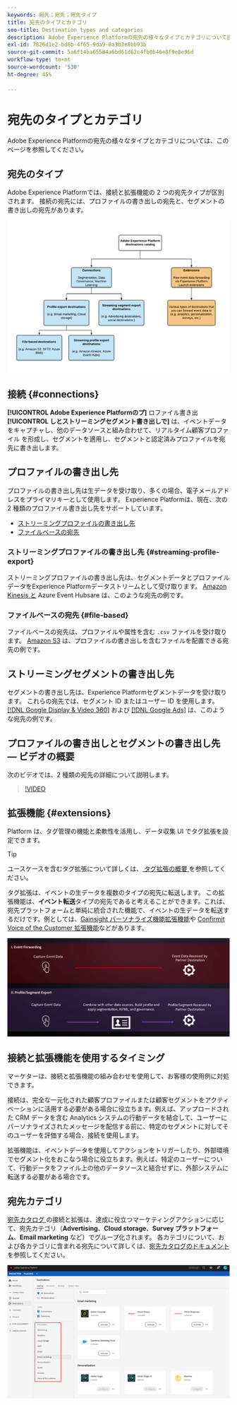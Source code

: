 ```yaml
---
keywords: 宛先；宛先；宛先タイプ
title: 宛先のタイプとカテゴリ
seo-title: Destination types and categories
description: Adobe Experience Platformの宛先の様々なタイプとカテゴリについて説明します。
exl-id: 7826d1e2-bd6b-4f65-9da9-0a3b3e8bb93b
source-git-commit: 5a6f14ba65584a6bd61d62c4fb0b46e8f9e8e96d
workflow-type: tm+mt
source-wordcount: '530'
ht-degree: 45%

---
```


# 宛先のタイプとカテゴリ

Adobe Experience Platformの宛先の様々なタイプとカテゴリについては、このページを参照してください。

## 宛先のタイプ

Adobe Experience Platformでは、接続と拡張機能の 2 つの宛先タイプが区別されます。 接続の宛先には、プロファイルの書き出しの宛先と、セグメントの書き出しの宛先があります。

![宛先のタイプ](./assets/destination-types/types-of-destinations.png)

## 接続 {#connections}

**[!UICONTROL Adobe Experience Platformのプ]** ロファイル書き出 **[!UICONTROL しとストリーミングセグメント書き出しで]** は、イベントデータをキャプチャし、他のデータソースと組み合わせて、リアルタイム顧客プロファイル [](../profile/home.md)を形成し、セグメントを適用し、セグメントと認定済みプロファイルを宛先に書き出します。

## プロファイルの書き出し先

プロファイルの書き出し先は生データを受け取り、多くの場合、電子メールアドレスをプライマリキーとして使用します。 Experience Platformは、現在、次の 2 種類のプロファイル書き出し先をサポートしています。

* [ストリーミングプロファイルの書き出し先](#streaming-profile-export)
* [ファイルベースの宛先](#file-based)

### ストリーミングプロファイルの書き出し先 {#streaming-profile-export}

ストリーミングプロファイルの書き出し先は、セグメントデータとプロファイルデータをExperience Platformデータストリームとして受け取ります。 [Amazon Kinesis と](catalog/cloud-storage/amazon-kinesis.md) Azure Event  [](catalog/cloud-storage/azure-event-hubs.md) Hubsare は、このような宛先の例です。

### ファイルベースの宛先 {#file-based}

ファイルベースの宛先は、プロファイルや属性を含む `.csv` ファイルを受け取ります。 [Amazon S3](catalog/cloud-storage/amazon-s3.md) は、プロファイルの書き出しを含むファイルを配置できる宛先の例です。

## ストリーミングセグメントの書き出し先

セグメントの書き出し先は、Experience Platformセグメントデータを受け取ります。 これらの宛先では、セグメント ID またはユーザー ID を使用します。 [[!DNL Google Display & Video 360]](catalog/advertising/google-dv360.md) および [[!DNL Google Ads]](catalog/advertising/google-ads-destination.md) は、このような宛先の例です。

## プロファイルの書き出しとセグメントの書き出し先 — ビデオの概要

次のビデオでは、2 種類の宛先の詳細について説明します。

>[!VIDEO](https://video.tv.adobe.com/v/29707?quality=12)

## 拡張機能 {#extensions}

Platform は、タグ管理の機能と柔軟性を活用し、データ収集 UI でタグ拡張を設定できます。

>[!TIP]
>
>ユースケースを含むタグ拡張について詳しくは、[ タグ拡張の概要 ](./catalog/launch-extensions/overview.md) を参照してください。

タグ拡張は、イベントの生データを複数のタイプの宛先に転送します。 この拡張機能は、**イベント転送**&#x200B;タイプの宛先であると考えることができます。これは、宛先プラットフォームと単純に統合された機能で、イベントの生データを転送するだけです。例としては、[Gainsight パーソナライズ機能拡張機能](./catalog/personalization/gainsight.md)や [Confirmit Voice of the Customer 拡張機能](./catalog/voice/confirmit-digital-feedback.md)などがあります。

![他の宛先とのタグ拡張](./assets/common/launch-and-other-destinations.png)

## 接続と拡張機能を使用するタイミング

マーケターは、接続と拡張機能の組み合わせを使用して、お客様の使用例に対処できます。

接続は、完全な一元化された顧客プロファイルまたは顧客セグメントをアクティベーションに活用する必要がある場合に役立ちます。例えば、アップロードされた CRM データを含む Analytics システムの行動データを結合して、ユーザーにパーソナライズされたメッセージを配信する前に、特定のセグメントに対してそのユーザーを評価する場合、接続を使用します。

拡張機能は、イベントデータを使用してアクションをトリガーしたり、外部環境でセグメント化をおこなう場合に役立ちます。例えば、特定のユーザーについて、行動データをファイル上の他のデータソースと結合せずに、外部システムに転送する必要がある場合です。

## 宛先カテゴリ

[ 宛先カタログ ](https://platform.adobe.com/destination/catalog) の接続と拡張は、達成に役立つマーケティングアクションに応じて、宛先カテゴリ（**Advertising**、**Cloud storage**、**Survey プラットフォーム**、**Email marketing** など）でグループ化されます。 各カテゴリについて、および各カテゴリに含まれる宛先について詳しくは、[宛先カタログのドキュメント](./catalog/overview.md)を参照してください。

![宛先カテゴリ](./assets/destination-types/destination-categories-menu.png)
